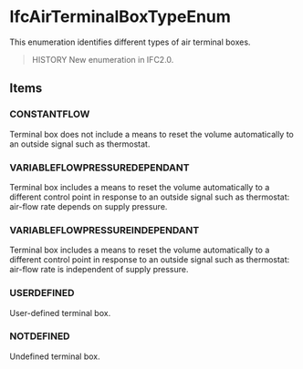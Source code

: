 # IfcAirTerminalBoxTypeEnum

This enumeration identifies different types of air terminal boxes.<!-- end of definition -->

> HISTORY  New enumeration in IFC2.0.

## Items

### CONSTANTFLOW
Terminal box does not include a means to reset the volume automatically to an outside signal such as thermostat.

### VARIABLEFLOWPRESSUREDEPENDANT
Terminal box includes a means to reset the volume automatically to a different control point in response to an outside signal such as thermostat: air-flow rate depends on supply pressure.

### VARIABLEFLOWPRESSUREINDEPENDANT
Terminal box includes a means to reset the volume automatically to a different control point in response to an outside signal such as thermostat: air-flow rate is independent of supply pressure.

### USERDEFINED
User-defined terminal box.

### NOTDEFINED
Undefined terminal box.
